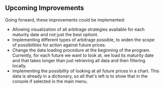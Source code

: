 ## Upcoming Improvements

Going forward, these improvements could be implemented:

<ul>
<li>Allowing visualization of all arbitrage strategies available for each maturity date and not just the best optiont.</li>
<li>Implementing different types of arbitrage possible, to widen the scope of possibilities for action against future prices.</li>
<li>Change the data loading procedure at the beginning of the program. Currently, for each future we want to look at, we load its maturity date and that takes longer than just retrieving all data and then filtering locally.</li>
<li>Implementing the possibility of looking at all future prices in a chart. This data is already in a dictionary, so all that's left is to show that in the console if selected in the main menu.</li>
</ul>
